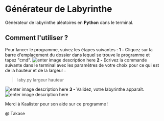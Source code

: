 # Générateur de Labyrinthe

Générateur de labyrinthe aléatoires en **Python** dans le terminal.

## Comment l'utiliser ?
Pour lancer le programme, suivez les étapes suivantes :
**1 -** Cliquez sur la barre d'emplacement du dossier dans lequel se trouve le programme et tapez "cmd".
![enter image description here](https://zupimages.net/up/20/08/9wy0.png)
**2 -** Ecrivez la commande suivante dans le terminal avec les paramètres de votre choix pour ce qui est de la hauteur et de la largeur :
> laby.py largeur hauteur
> 
![enter image description here](https://zupimages.net/up/20/08/n4d4.png)
**3 -** Validez, votre labyrinthe apparaît.
![enter image description here](https://zupimages.net/up/20/08/gsy3.png)

Merci à  Kaalister pour son aide sur ce programme !

@ Takase
